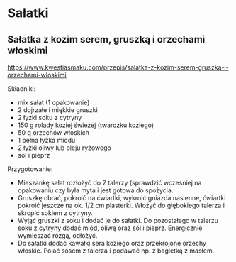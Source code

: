 # Sałatki

## Sałatka z kozim serem, gruszką i orzechami włoskimi
https://www.kwestiasmaku.com/przepis/salatka-z-kozim-serem-gruszka-i-orzechami-wloskimi

Składniki:
* mix sałat (1 opakowanie)
* 2 dojrzałe i miękkie gruszki
* 2 łyżki soku z cytryny
* 150 g rolady koziej świeżej (twarożku koziego)
* 50 g orzechów włoskich
* 1 pełna łyżka miodu
* 2 łyżki oliwy lub oleju ryżowego
* sól i pieprz

Przygotowanie:
* Mieszankę sałat rozłożyć do 2 talerzy (sprawdzić wcześniej na opakowaniu czy była myta i jest gotowa do spożycia.
* Gruszkę obrać, pokroić na ćwiartki, wykroić gniazda nasienne, ćwiartki pokroić jeszcze na ok. 1/2 cm plasterki. Włożyć do głębokiego talerza i skropić sokiem z cytryny.
* Wyjąć gruszki z soku i dodać je do sałatki. Do pozostałego w talerzu soku z cytryny dodać miód, oliwę oraz sól i pieprz. Energicznie wymieszać rózgą, odłożyć.
* Do sałatki dodać kawałki sera koziego oraz przekrojone orzechy włoskie. Polać sosem z talerza i podawać np. z bagietką z masłem.
